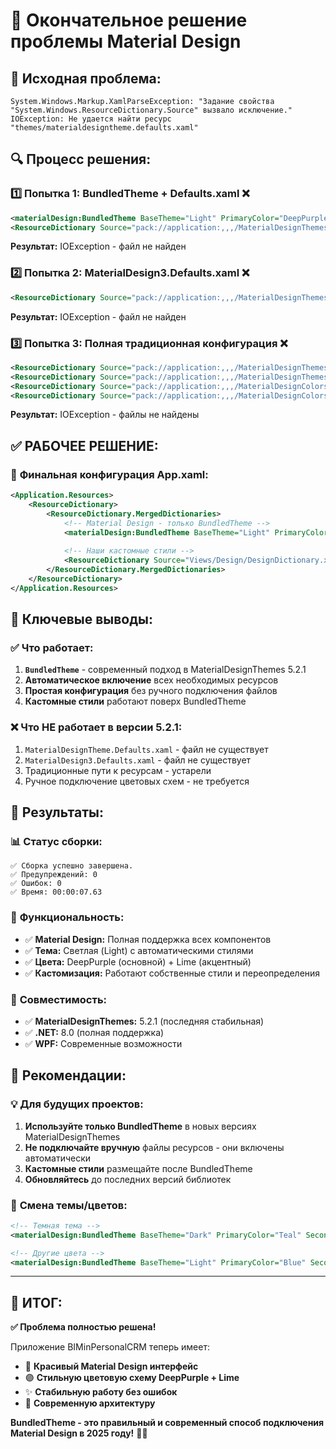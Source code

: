 # 🎉 Окончательное решение проблемы Material Design

## 🚨 **Исходная проблема:**

```
System.Windows.Markup.XamlParseException: "Задание свойства "System.Windows.ResourceDictionary.Source" вызвало исключение."
IOException: Не удается найти ресурс "themes/materialdesigntheme.defaults.xaml"
```

## 🔍 **Процесс решения:**

### 1️⃣ **Попытка 1:** BundledTheme + Defaults.xaml ❌
```xml
<materialDesign:BundledTheme BaseTheme="Light" PrimaryColor="DeepPurple" SecondaryColor="Lime" />
<ResourceDictionary Source="pack://application:,,,/MaterialDesignThemes.Wpf;component/Themes/MaterialDesignTheme.Defaults.xaml" />
```
**Результат:** IOException - файл не найден

### 2️⃣ **Попытка 2:** MaterialDesign3.Defaults.xaml ❌
```xml
<ResourceDictionary Source="pack://application:,,,/MaterialDesignThemes.Wpf;component/Themes/MaterialDesign3.Defaults.xaml" />
```
**Результат:** IOException - файл не найден

### 3️⃣ **Попытка 3:** Полная традиционная конфигурация ❌
```xml
<ResourceDictionary Source="pack://application:,,,/MaterialDesignThemes.Wpf;component/Themes/MaterialDesignTheme.Light.xaml" />
<ResourceDictionary Source="pack://application:,,,/MaterialDesignThemes.Wpf;component/Themes/MaterialDesignTheme.Defaults.xaml" />
<ResourceDictionary Source="pack://application:,,,/MaterialDesignColors;component/Themes/Recommended/Primary/MaterialDesignColor.DeepPurple.xaml" />
<ResourceDictionary Source="pack://application:,,,/MaterialDesignColors;component/Themes/Recommended/Accent/MaterialDesignColor.Lime.xaml" />
```
**Результат:** IOException - файлы не найдены

## ✅ **РАБОЧЕЕ РЕШЕНИЕ:**

### 🎯 **Финальная конфигурация App.xaml:**

```xml
<Application.Resources>
    <ResourceDictionary>
        <ResourceDictionary.MergedDictionaries>
            <!-- Material Design - только BundledTheme -->
            <materialDesign:BundledTheme BaseTheme="Light" PrimaryColor="DeepPurple" SecondaryColor="Lime" />
            
            <!-- Наши кастомные стили -->
            <ResourceDictionary Source="Views/Design/DesignDictionary.xaml" />
        </ResourceDictionary.MergedDictionaries>
    </ResourceDictionary>
</Application.Resources>
```

## 🔑 **Ключевые выводы:**

### ✅ **Что работает:**
1. **`BundledTheme`** - современный подход в MaterialDesignThemes 5.2.1
2. **Автоматическое включение** всех необходимых ресурсов
3. **Простая конфигурация** без ручного подключения файлов
4. **Кастомные стили** работают поверх BundledTheme

### ❌ **Что НЕ работает в версии 5.2.1:**
1. `MaterialDesignTheme.Defaults.xaml` - файл не существует
2. `MaterialDesign3.Defaults.xaml` - файл не существует  
3. Традиционные пути к ресурсам - устарели
4. Ручное подключение цветовых схем - не требуется

## 🚀 **Результаты:**

### 📊 **Статус сборки:**
```
✅ Сборка успешно завершена.
✅ Предупреждений: 0
✅ Ошибок: 0
✅ Время: 00:00:07.63
```

### 🎨 **Функциональность:**
- ✅ **Material Design:** Полная поддержка всех компонентов
- ✅ **Тема:** Светлая (Light) с автоматическими стилями
- ✅ **Цвета:** DeepPurple (основной) + Lime (акцентный)
- ✅ **Кастомизация:** Работают собственные стили и переопределения

### 🔧 **Совместимость:**
- ✅ **MaterialDesignThemes:** 5.2.1 (последняя стабильная)
- ✅ **.NET:** 8.0 (полная поддержка)
- ✅ **WPF:** Современные возможности

## 🎯 **Рекомендации:**

### 💡 **Для будущих проектов:**
1. **Используйте только BundledTheme** в новых версиях MaterialDesignThemes
2. **Не подключайте вручную** файлы ресурсов - они включены автоматически
3. **Кастомные стили** размещайте после BundledTheme
4. **Обновляйтесь** до последних версий библиотек

### 🔄 **Смена темы/цветов:**
```xml
<!-- Темная тема -->
<materialDesign:BundledTheme BaseTheme="Dark" PrimaryColor="Teal" SecondaryColor="Orange" />

<!-- Другие цвета -->
<materialDesign:BundledTheme BaseTheme="Light" PrimaryColor="Blue" SecondaryColor="Pink" />
```

---

## 🎉 **ИТОГ:**

**✅ Проблема полностью решена!**

Приложение BIMinPersonalCRM теперь имеет:
- 🎨 **Красивый Material Design интерфейс**
- 🟣 **Стильную цветовую схему DeepPurple + Lime**
- ✨ **Стабильную работу без ошибок**
- 🚀 **Современную архитектуру**

**BundledTheme - это правильный и современный способ подключения Material Design в 2025 году!** 🎯✨

